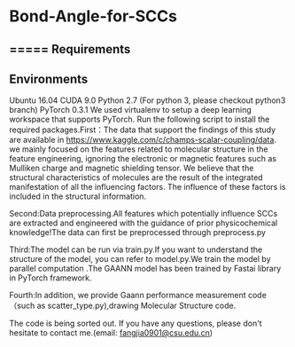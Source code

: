 # Bond-Angle-for-SCCs
=====
Requirements
-----
Environments
-----
Ubuntu 16.04
CUDA 9.0
Python 2.7 (For python 3, please checkout python3 branch)
PyTorch 0.3.1
We used virtualenv to setup a deep learning workspace that supports PyTorch. Run the following script to install the required packages.First：The data that support the findings of this study are available in https://www.kaggle.com/c/champs-scalar-coupling/data. we mainly focused on the features related to molecular structure in the feature engineering, ignoring the electronic or magnetic features such as Mulliken charge and magnetic shielding tensor. We believe that the structural characteristics of molecules are the result of the integrated manifestation of all the influencing factors. The influence of these factors is included in the structural information.

Second:Data preprocessing.All features which potentially influence SCCs are extracted and engineered with the guidance of prior physicochemical knowledge!The data can first be preprocessed through preprocess.py

Third:The model can be run via train.py.If you want to understand the structure of the model, you can refer to model.py.We train the model by parallel computation
.The GAANN model has been trained by Fastai library in PyTorch framework.

Fourth:In addition, we provide Gaann performance measurement code（such as scatter_type.py),drawing Molecular Structure code.

The code is being sorted out. If you have any questions, please don't hesitate to contact me.(email: fangjia0901@csu.edu.cn)
